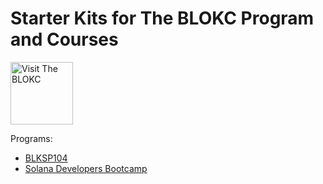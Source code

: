 # Starter Kits for The BLOKC Program and Courses
<a href="https://theblokc.com"/>
<img alt="Visit The BLOKC" src="https://avatars.githubusercontent.com/u/116444255?" style="height: 100px; width:100px;" />
</a>

Programs:
- [BLKSP104](./blk104sp/starter-kit.md)
- [Solana Developers Bootcamp](./solana-bootcamp/starter-kit.md)